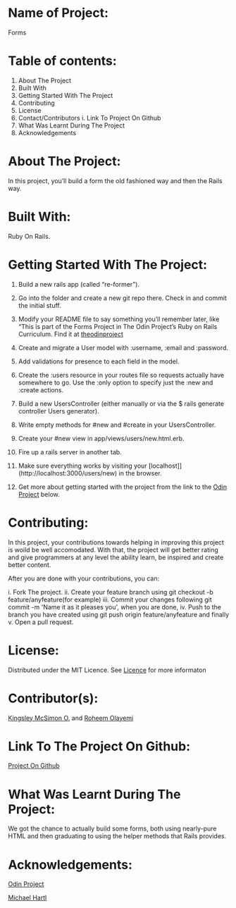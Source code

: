 # Name of Project: 

Forms

# Table of contents:

1. About The Project
2. Built With
3. Getting Started With The Project
4. Contributing
5. License
6. Contact/Contributors
  i. Link To Project On Github
7. What Was Learnt During The Project  
8. Acknowledgements

# About The Project:

In this project, you’ll build a form the old fashioned way and then the Rails way.

# Built With:

Ruby On Rails.

# Getting Started With The Project:

1. Build a new rails app (called “re-former”).

2. Go into the folder and create a new git repo there. Check in and commit the initial stuff.

3. Modify your README file to say something you’ll remember later, like “This is part of the Forms 
Project in The Odin Project’s Ruby on Rails Curriculum. Find it at [theodinproject](http://www.theodinproject.com)

4. Create and migrate a User model with :username, :email and :password.

5. Add validations for presence to each field in the model.

6. Create the :users resource in your routes file so requests actually have somewhere to go. Use the :only option to specify just the :new and :create actions.

7. Build a new UsersController (either manually or via the $ rails generate controller Users generator).

8. Write empty methods for #new and #create in your UsersController.

9. Create your #new view in app/views/users/new.html.erb.

10. Fire up a rails server in another tab.

11. Make sure everything works by visiting your [localhost]](http://localhost:3000/users/new) in the browser.

12. Get more about getting started with the project from the link to the [Odin Project](https://www.theodinproject.com/courses/ruby-on-rails/lessons/forms) below.

# Contributing:

In this project, your contributions towards helping in improving this project is woild be well accomodated. With that, the project will get better rating and give programmers at any level the ability learn, be inspired and create better content.

After you are done with your contributions, you can: 

i.   Fork The project.
ii.  Create your feature branch using git checkout -b feature/anyfeature(for example)
iii. Commit your changes following git commit -m 'Name it as it pleases you', when you are done,
iv.  Push to the branch you have created using git push origin feature/anyfeature and finally
v.   Open a pull request.

# License:

Distributed under the MIT Licence. See [Licence](https://opensource.org/licenses/MIT) for more informaton

# Contributor(s):

[Kingsley McSimon O.](https://github.com/KingsleyMcSimon) and
[Roheem Olayemi](https://github.com/Tekcoder)

# Link To The Project On Github:

[Project On Github](https://github.com/KingsleyMcSimon/re-former)

# What Was Learnt During The Project:

We got the chance to actually build some forms, both using nearly-pure HTML and then graduating to using the helper methods that Rails provides.

# Acknowledgements:

[Odin Project](https://www.theodinproject.com/courses/ruby-on-rails/lessons/forms)

[Michael Hartl](https://www.learnenough.com/ruby-on-rails-4th-edition-tutorial/sign_up)